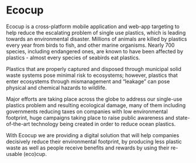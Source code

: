 # Ecocup
Ecocup is a cross-platform mobile application and web-app targeting to help reduce the escalating problem of single use plastics, which is leading towards an environmental disaster. Millions of animals are killed by plastics every year from birds to fish, and other marine organisms. Nearly 700 species, including endangered ones, are known to have been affected by plastics - almost every species of seabirds eat plastics. 

Plastics that are properly captured and disposed through municipal solid waste systems pose minimal risk to ecosystems; however, plastics that enter ecosystems through mismanagement and “leakage” can pose physical and chemical hazards to wildlife.

Major efforts are taking place across the globe to address our single-use plastics problem and resulting ecological damage, many of them including governments reducing taxes on companies with low environmental footprint, huge campaigns taking place to raise public awareness and state-of-the-art technology being created in order to reduce ocean plastics.

With Ecocup we are providing a digital solution that will help companies decisively reduce their environmental footprint, by producing less plastic waste as well as people receive benefits and rewards by using their re-usable (eco)cup.
